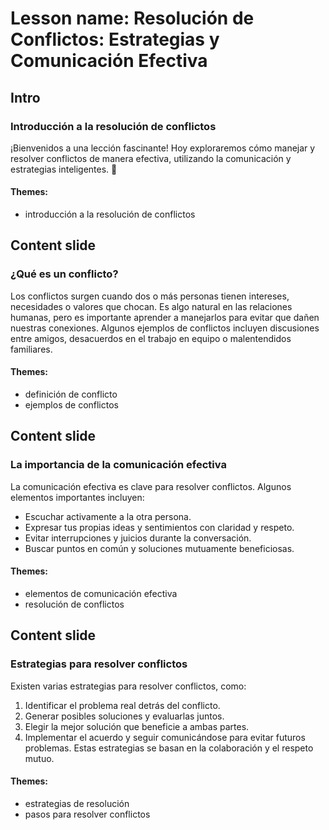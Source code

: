 # Lesson name: Resolución de Conflictos: Estrategias y Comunicación Efectiva

## Intro

### Introducción a la resolución de conflictos

¡Bienvenidos a una lección fascinante! Hoy exploraremos cómo manejar y resolver conflictos de manera efectiva, utilizando la comunicación y estrategias inteligentes. 🌟

#### **Themes:**
- introducción a la resolución de conflictos

## Content slide

### ¿Qué es un conflicto?

Los conflictos surgen cuando dos o más personas tienen intereses, necesidades o valores que chocan. Es algo natural en las relaciones humanas, pero es importante aprender a manejarlos para evitar que dañen nuestras conexiones. Algunos ejemplos de conflictos incluyen discusiones entre amigos, desacuerdos en el trabajo en equipo o malentendidos familiares.

#### **Themes:**
- definición de conflicto
- ejemplos de conflictos

## Content slide

### La importancia de la comunicación efectiva

La comunicación efectiva es clave para resolver conflictos. Algunos elementos importantes incluyen: 
- Escuchar activamente a la otra persona.
- Expresar tus propias ideas y sentimientos con claridad y respeto.
- Evitar interrupciones y juicios durante la conversación.
- Buscar puntos en común y soluciones mutuamente beneficiosas.

#### **Themes:**
- elementos de comunicación efectiva
- resolución de conflictos

## Content slide

### Estrategias para resolver conflictos

Existen varias estrategias para resolver conflictos, como:
1. Identificar el problema real detrás del conflicto.
2. Generar posibles soluciones y evaluarlas juntos.
3. Elegir la mejor solución que beneficie a ambas partes.
4. Implementar el acuerdo y seguir comunicándose para evitar futuros problemas.
Estas estrategias se basan en la colaboración y el respeto mutuo.

#### **Themes:**
- estrategias de resolución
- pasos para resolver conflictos

